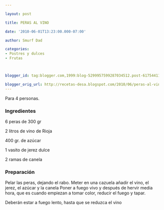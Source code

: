 ```yaml
---

layout: post

title: PERAS AL VINO

date: '2010-06-01T13:23:00.000-07:00'

author: Smurf Dad

categories:
- Postres y dulces
- Frutas



blogger_id: tag:blogger.com,1999:blog-5299957599287034512.post-6175441116149649110

blogger_orig_url: http://recetas-desa.blogspot.com/2010/06/peras-al-vino.html
---
```


Para 4 personas.

<h3>Ingredientes</h3>

6 peras de 300 gr

2 litros de vino de Rioja

400 gr. de azúcar

1 vasito de jerez dulce

2 ramas de canela

<h3>Preparación</h3>

Pelar las peras, dejando el rabo. Meter en una cazuela añadir el vino, el jerez, el azúcar y la canela Poner a fuego vivo y después de hervir media hora, que es cuando empiezan a tomar color, reducir el fuego y tapar.

Deberán estar a fuego lento, hasta que se reduzca el vino
